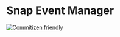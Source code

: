 # Snap Event Manager

[![Commitizen friendly](https://img.shields.io/badge/commitizen-friendly-brightgreen.svg)](http://commitizen.github.io/cz-cli/)